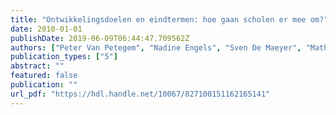 ```yaml
---
title: "Ontwikkelingsdoelen en eindtermen: hoe gaan scholen er mee om?"
date: 2010-01-01
publishDate: 2019-06-09T06:44:47.709562Z
authors: ["Peter Van Petegem", "Nadine Engels", "Sven De Maeyer", "Mathea Simons", "Gwendoline Hotton"]
publication_types: ["5"]
abstract: ""
featured: false
publication: ""
url_pdf: "https://hdl.handle.net/10067/827100151162165141"
---
```


